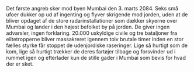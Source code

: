 Det første angreb sker mod byen Mumbai den 3. marts 2084. Seks små ufoer
dukker op ud af ingenting og flyver skrigende mod jorden, uden at de
bliver opdaget af de store radarinstallationer som dækker skyerne over
Mumbai og lander i den højest befolket by på jorden. De giver ingen
advarsler, ingen forklaring. 20.000 uskyldige civile og tre bataljoner
fra elitetropperne bliver massakreret igennem tolv brutale timer inden
en stor fælles styrke får stoppet de udenjordiske raseringer. Lige så
hurtigt som de kom, lige så hurtigt trækker de deres fartøjer tilbage og
forsvinder ud i rummet igen og efterlader kun de stille gader i Mumbai
som bevis for hvad der er sket.